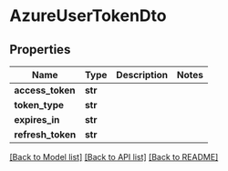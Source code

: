 # AzureUserTokenDto

## Properties
Name | Type | Description | Notes
------------ | ------------- | ------------- | -------------
**access_token** | **str** |  | 
**token_type** | **str** |  | 
**expires_in** | **str** |  | 
**refresh_token** | **str** |  | 

[[Back to Model list]](../README.md#documentation-for-models) [[Back to API list]](../README.md#documentation-for-api-endpoints) [[Back to README]](../README.md)

